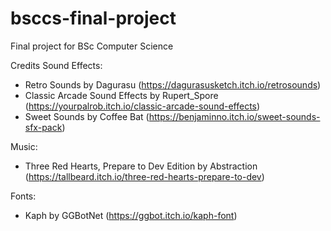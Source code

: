# bsccs-final-project
Final project for BSc Computer Science

Credits
Sound Effects:
- Retro Sounds by Dagurasu (https://dagurasusketch.itch.io/retrosounds)
- Classic Arcade Sound Effects by Rupert_Spore (https://yourpalrob.itch.io/classic-arcade-sound-effects)
- Sweet Sounds by Coffee Bat (https://benjaminno.itch.io/sweet-sounds-sfx-pack)

Music:
- Three Red Hearts, Prepare to Dev Edition by Abstraction (https://tallbeard.itch.io/three-red-hearts-prepare-to-dev)

Fonts:
- Kaph by GGBotNet (https://ggbot.itch.io/kaph-font)
